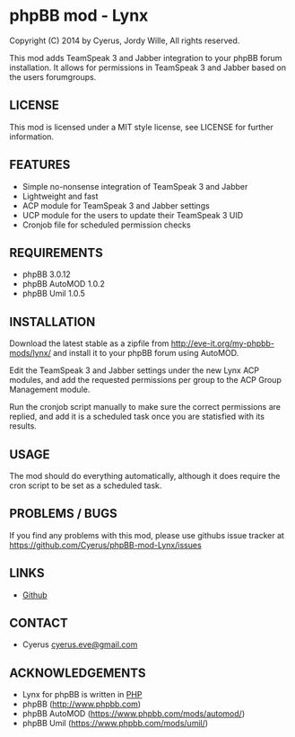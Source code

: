 phpBB mod - Lynx
================

Copyright (C) 2014 by Cyerus, Jordy Wille, 
All rights reserved.

This mod adds TeamSpeak 3 and Jabber integration to your phpBB forum installation.
It allows for permissions in TeamSpeak 3 and Jabber based on the users forumgroups.

## LICENSE
This mod is licensed under a MIT style license, see LICENSE for further information.

## FEATURES
- Simple no-nonsense integration of TeamSpeak 3 and Jabber
- Lightweight and fast
- ACP module for TeamSpeak 3 and Jabber settings
- UCP module for the users to update their TeamSpeak 3 UID
- Cronjob file for scheduled permission checks

## REQUIREMENTS
- phpBB 3.0.12
- phpBB AutoMOD 1.0.2
- phpBB Umil 1.0.5


## INSTALLATION
Download the latest stable as a zipfile from http://eve-it.org/my-phpbb-mods/lynx/
and install it to your phpBB forum using AutoMOD.

Edit the TeamSpeak 3 and Jabber settings under the new Lynx ACP modules, and add
the requested permissions per group to the ACP Group Management module.

Run the cronjob script manually to make sure the correct permissions are replied,
and add it is a scheduled task once you are statisfied with its results.

## USAGE
The mod should do everything automatically, although it does require the cron script
to be set as a scheduled task.

## PROBLEMS / BUGS
If you find any problems with this mod, please use githubs issue tracker at 
https://github.com/Cyerus/phpBB-mod-Lynx/issues

## LINKS
- [Github](https://github.com/Cyerus/phpBB-mod-Lynx/)

## CONTACT
- Cyerus <cyerus.eve@gmail.com>

## ACKNOWLEDGEMENTS
- Lynx for phpBB is written in [PHP](http://php.net)
- phpBB (http://www.phpbb.com)
- phpBB AutoMOD (https://www.phpbb.com/mods/automod/)
- phpBB Umil (https://www.phpbb.com/mods/umil/)
